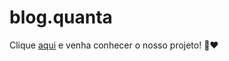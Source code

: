 # blog.quanta

Clique [aqui](https://kemuellklinger.github.io/blog.quanta/) e venha conhecer o nosso projeto! 🤖❤️
